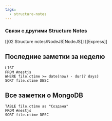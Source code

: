 ```yaml
---
tags:
  - structure-notes
---
```

### Связи с другими Structure Notes
 [[02 Structure notes/NodeJS|NodeJS]] [[Express]]
## Последние заметки за неделю
```dataview
LIST
FROM #nestjs   
WHERE file.ctime >= date(now) - dur(7 days)
SORT file.ctime DESC
```
## Все заметки о MongoDB
```dataview
TABLE file.ctime as "Создана"
FROM #nestjs  
SORT file.ctime DESC
```
